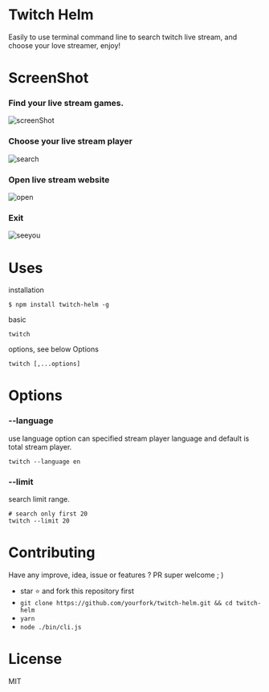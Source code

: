 # Twitch Helm

Easily to use terminal command line to search twitch live stream, and choose
your love streamer, enjoy!

# ScreenShot

### Find your live stream games.

![screenShot](https://i.imgur.com/scmmNPe.png)

### Choose your live stream player

![search](https://i.imgur.com/OXun0lY.png)

### Open live stream website

![open](https://i.imgur.com/hoD6qvy.png)

### Exit

![seeyou](https://i.imgur.com/SnIZKJ4.png)

# Uses

installation

```command
$ npm install twitch-helm -g
```

basic

```command
twitch
```

options, see below Options

```command
twitch [,...options]
```

# Options

### --language

use language option can specified stream player language and default is total
stream player.

```command
twitch --language en
```

### --limit

search limit range.

```command
# search only first 20
twitch --limit 20
```

# Contributing

Have any improve, idea, issue or features ? PR super welcome ; )

* star ⭐️ and fork this repository first
* `git clone https://github.com/yourfork/twitch-helm.git && cd twitch-helm`
* `yarn`
* `node ./bin/cli.js`

# License

MIT
